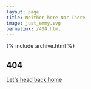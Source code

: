 ```yaml
---
layout: page
title: Neither here Nor There
image: just_emmy.svg
permalink: /404.html
---
```

{% include archive.html %}

<div class="page-box">
  <h2>404</h2>
  <p class="back-arrow"><i class="ion ion-md-arrow-back"></i> <a href="{{site.baseurl}}/">Let's head back home</a></p>
</div>
